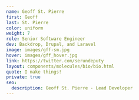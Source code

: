 ```yaml
---
name: Geoff St. Pierre
first: Geoff
last: St. Pierre
color: uniform
weight: 7
role: Senior Software Engineer
dev: Backdrop, Drupal, and Laravel
image: images/gff-sm.jpg
hover: images/gff_hover.jpg
link: https://twitter.com/serundeputy
layout: components/molecules/bio/bio.html
quote: I make things!
private: true
seo:
  description: Geoff St. Pierre - Lead Developer
---
```

